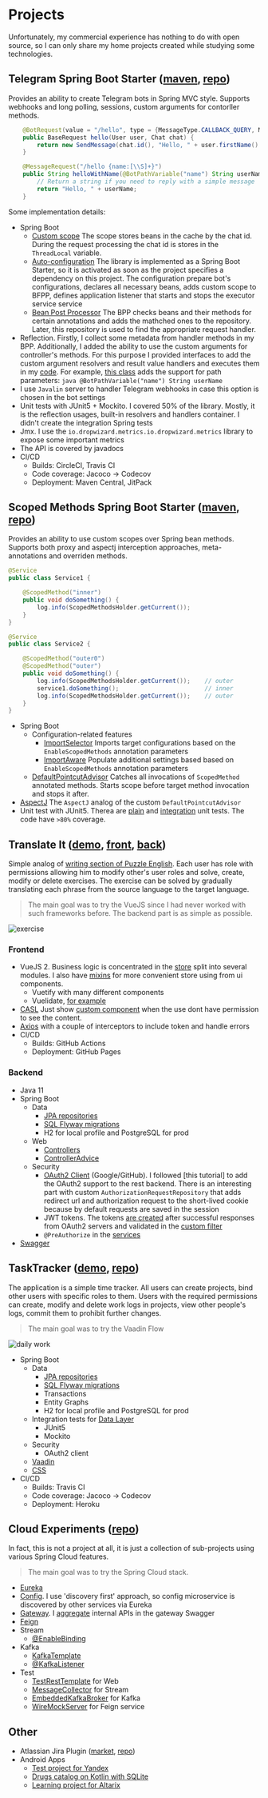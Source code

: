 # Projects
Unfortunately, my commercial experience has nothing to do with open source, so I can only share my home projects created while studying some technologies.

## Telegram Spring Boot Starter ([maven](https://search.maven.org/search?q=a:spring-boot-starter-telegram), [repo](https://github.com/kshashov/spring-boot-starter-telegram))

Provides an ability to create Telegram bots in Spring MVC style. Supports webhooks and long polling, sessions, custom arguments for contorller methods. 

```java 
    @BotRequest(value = "/hello", type = {MessageType.CALLBACK_QUERY, MessageType.MESSAGE})
    public BaseRequest hello(User user, Chat chat) {
        return new SendMessage(chat.id(), "Hello, " + user.firstName() + "!");
    }

    @MessageRequest("/hello {name:[\\S]+}")
    public String helloWithName(@BotPathVariable("name") String userName) {
        // Return a string if you need to reply with a simple message
        return "Hello, " + userName;
    }
```
Some implementation details:
* Spring Boot
    * [Custom scope](https://github.com/kshashov/spring-boot-starter-telegram/blob/master/src/main/java/com/github/kshashov/telegram/TelegramScope.java) The scope stores beans in the cache by the chat id. During the request processing the chat id is stores in the `ThreadLocal` variable.
    * [Auto-configuration](https://github.com/kshashov/spring-boot-starter-telegram/blob/master/src/main/java/com/github/kshashov/telegram/TelegramAutoConfiguration.java) The library is implemented as a Spring Boot Starter, so it is activated as soon as the project specifies a dependency on this project. The configuration prepare bot's configurations, declares all necessary beans, adds custom scope to BFPP, defines application listener that starts and stops the executor service service
    * [Bean Post Processor](https://github.com/kshashov/spring-boot-starter-telegram/blob/master/src/main/java/com/github/kshashov/telegram/TelegramControllerBeanPostProcessor.java) The BPP checks beans and their methods for certain annotations and adds the mathched ones to the repository. Later, this repository is used to find the appropriate request handler.
* Reflection. Firstly, I collect some metadata from handler methods in my BPP. Additionally, I added the ability to use the custom arguments for controller's methods. For this purpose I provided interfaces to add the custom argument resolvers and result value handlers and executes them in my [code](https://github.com/kshashov/spring-boot-starter-telegram/blob/master/src/main/java/com/github/kshashov/telegram/handler/processor/TelegramInvocableHandlerMethod.java). For example, [this class](https://github.com/kshashov/spring-boot-starter-telegram/blob/master/src/main/java/com/github/kshashov/telegram/handler/processor/arguments/BotRequestMethodPathArgumentResolver.java#L16) adds the support for path parameters: 
        ```java
        @BotPathVariable("name") String userName
        ```
* I use `Javalin` server to handler Telegram webhooks in case this option is chosen in the bot settings
* Unit tests with JUnit5 + Mockito. 
I covered 50% of the library. Mostly, it is the reflection usages, built-in resolvers and handlers container. I didn't create the integration Spring tests
* Jmx. I use the `io.dropwizard.metrics.io.dropwizard.metrics` library to expose some important metrics
* The API is covered by javadocs 
* CI/CD
    * Builds: CircleCI, Travis CI
    * Code coverage: Jacoco -> Codecov
    * Deployment: Maven Central, JitPack

## Scoped Methods Spring Boot Starter ([maven](https://search.maven.org/search?q=a:scoped-methods-spring-boot-starter), [repo](https://github.com/kshashov/scoped-methods))

Provides an ability to use custom scopes over Spring bean methods. Supports both proxy and aspectj interception approaches, meta-annotations and overriden methods.

```java
@Service
public class Service1 {

    @ScopedMethod("inner")
    public void doSomething() {
        log.info(ScopedMethodsHolder.getCurrent());
    }
}

@Service
public class Service2 {

    @ScopedMethod("outer0")
    @ScopedMethod("outer")
    public void doSomething() {
        log.info(ScopedMethodsHolder.getCurrent());    // outer
        service1.doSomething();                        // inner
        log.info(ScopedMethodsHolder.getCurrent());    // outer
    }
}
```

* Spring Boot
  * Configuration-related features
    *  [ImportSelector](https://github.com/kshashov/scoped-methods/blob/main/src/main/java/io/github/kshashov/scopedmethods/ScopedMethodsConfigurationSelector.java) Imports target configurations based on the `EnableScopedMethods` annotation parameters
    * [ImportAware](https://github.com/kshashov/scoped-methods/blob/main/src/main/java/io/github/kshashov/scopedmethods/BaseScopedMethodConfiguration.java) Populate additional settings based based on `EnableScopedMethods` annotation parameters
  * [DefaultPointcutAdvisor](https://github.com/kshashov/scoped-methods/blob/main/src/main/java/io/github/kshashov/scopedmethods/ProxyScopedMethodsConfiguration.java) Catches all invocations of `ScopedMethod` annotated methods. Starts scope before target method invocation and stops it after.
* [AspectJ](https://github.com/kshashov/scoped-methods/blob/main/src/main/java/io/github/kshashov/scopedmethods/ScopedMethodAspect.java) The `AspectJ` analog of the custom `DefaultPointcutAdvisor` 
* Unit test with JUnit5. Therea are [plain](https://github.com/kshashov/scoped-methods/blob/main/src/test/java/io/github/kshashov/scopedmethods/ScopedMethodsManagerTest.java) and [integration](https://github.com/kshashov/scoped-methods/tree/main/src/test/java/io/github/kshashov/scopedmethods/integration/proxy) unit tests. The code have `>80%` coverage.  

## Translate It ([demo](https://kshashov.github.io/translate-it/#/), [front](https://github.com/kshashov/translate-it), [back](https://github.com/kshashov/Translates-API))
Simple analog of [writing section of Puzzle English](https://puzzle-english.com/writing/verb-tenses). Each user has role with permissions allowing him to modify other's user roles and solve, create, modify or delete exercises. The exercise can be solved by gradually translating each phrase from the source language to the target language. 

> The main goal was to try the VueJS since I had never worked with such frameworks before. The backend part is as simple as possible.

![exercise](https://github.com/kshashov/translate-it/raw/master/images/exercise.png "exercise")

### Frontend

* VueJS 2. Business logic is concentrated in the [store](https://github.com/kshashov/translate-it/tree/master/src/store) split into several modules. I also have [mixins](https://github.com/kshashov/translate-it/tree/master/src/mixins) for more convenient store using from ui components. 
  * Vuetify with many different components
  * Vuelidate, [for example](https://github.com/kshashov/translate-it/blob/master/src/views/exercise/edit/shared/StepsForm.vue)
* [CASL](https://github.com/kshashov/translate-it/blob/master/src/plugins/casl.js) Just show [custom component](https://github.com/kshashov/translate-it/blob/master/src/components/ProtectedComponent.vue) when the use dont have permission to see the content.
* [Axios](https://github.com/kshashov/translate-it/blob/master/src/plugins/axios.js) with a couple of interceptors to include token and handle errors
* CI/CD
    * Builds: GitHub Actions
    * Deployment: GitHub Pages

### Backend
* Java 11
* Spring Boot
  * Data
    * [JPA repositories](https://github.com/kshashov/Translates-API/tree/master/data/src/main/java/com/github/kshashov/translates/data/repos)
    * [SQL Flyway migrations](https://github.com/kshashov/Translates-API/tree/master/web/src/main/resources/db/migration)
    * H2 for local profile and PostgreSQL for prod
  * Web
    * [Controllers](https://github.com/kshashov/Translates-API/tree/master/web/src/main/java/com/github/kshashov/translates/web/controllers)
    * [ControllerAdvice](https://github.com/kshashov/Translates-API/blob/master/web/src/main/java/com/github/kshashov/translates/web/exceptions/RestExceptionHandler.java) 
  * Security
    * [OAuth2 Client](https://github.com/kshashov/Translates-API/tree/master/web/src/main/java/com/github/kshashov/translates/web/security/oauth2) (Google/GitHub). I followed [this tutorial] to add the OAuth2 support to the rest backend. There is an interesting part with custom `AuthorizationRequestRepository` that adds redirect url and authorization request to the short-lived cookie because by default requests are saved in the session
    * JWT tokens. The tokens [are created](https://github.com/kshashov/Translates-API/blob/master/web/src/main/java/com/github/kshashov/translates/web/security/oauth2/OAuth2AuthenticationSuccessHandler.java) after successful responses from OAuth2 servers and validated in the [custom filter](https://github.com/kshashov/Translates-API/blob/master/web/src/main/java/com/github/kshashov/translates/web/security/TokenAuthenticationFilter.java) 
    * `@PreAuthorize` in the [services](https://github.com/kshashov/Translates-API/blob/master/web/src/main/java/com/github/kshashov/translates/web/services/)
* [Swagger](https://translate-it-api.herokuapp.com/swagger-ui/index.html?configUrl=/v3/api-docs/swagger-config)

## TaskTracker ([demo](https://time-tracker1.herokuapp.com/), [repo](https://github.com/kshashov/TimeTracker))
The application is a simple time tracker. All users can create projects, bind other users with specific roles to them. Users with the required permissions can create, modify and delete work logs in projects, view other people's logs, commit them to prohibit further changes.
> The main goal was to try the Vaadin Flow

![daily work](https://github.com/kshashov/TimeTracker/raw/master/images/daily.png)

* Spring Boot
  * Data
    * [JPA repositories](https://github.com/kshashov/TimeTracker/tree/master/timetracker-data/src/main/java/com/github/kshashov/timetracker/data/repo)
    * [SQL Flyway migrations](https://github.com/kshashov/TimeTracker/tree/master/timetracker-web/src/main/resources/db/migration)
    * Transactions
    * Entity Graphs
    * H2 for local profile and PostgreSQL for prod
  * Integration tests for [Data Layer](https://github.com/kshashov/TimeTracker/tree/master/timetracker-data/src/test/java/com/github/kshashov/timetracker/data)
    * JUnit5
    * Mockito
  * Security
    * OAuth2 client
  * [Vaadin](https://github.com/kshashov/TimeTracker/tree/master/timetracker-web/src/main/java/com/github/kshashov/timetracker/web/ui/views)
  * [CSS](https://github.com/kshashov/TimeTracker/tree/master/timetracker-web/frontend/styles/)
* CI/CD
    * Builds: Travis CI
    * Code coverage: Jacoco -> Codecov
    * Deployment: Heroku

## Cloud Experiments ([repo](https://github.com/kshashov/cloud-experiments))
In fact, this is not a project at all, it is just a collection of sub-projects using various Spring Cloud features.
> The main goal was to try the Spring Cloud stack.
* [Eureka](https://github.com/kshashov/cloud-experiments/tree/main/eureka)
* [Config](https://github.com/kshashov/cloud-experiments/tree/main/config). I use 'discovery first' approach, so config microservice is discovered by other services via Eureka
* [Gateway](https://github.com/kshashov/cloud-experiments/blob/main/gateway). I [aggregate](https://github.com/kshashov/cloud-experiments/blob/main/gateway/src/main/java/com/github/kshashov/cloud/gateway/GatewayApplication.java) internal APIs in the gateway Swagger
* [Feign](https://github.com/kshashov/cloud-experiments/blob/main/generator/src/main/java/com/github/kshashov/cloud/generator/client/ProducerClient.java)
* Stream
  * [@EnableBinding](https://github.com/kshashov/cloud-experiments/blob/main/producer/src/main/java/com/github/kshashov/cloud/producer/services/TaskRegistry.java)
* Kafka
  * [KafkaTemplate](https://github.com/kshashov/cloud-experiments/blob/main/producer/src/main/java/com/github/kshashov/cloud/producer/services/TaskRegistry.java)
  * [@KafkaListener](https://github.com/kshashov/cloud-experiments/blob/main/sum/src/main/java/com/github/kshashov/cloud/sum/SumApplication.java)
* Test
  * [TestRestTemplate](https://github.com/kshashov/cloud-experiments/blob/main/producer/src/test/java/com/github/kshashov/cloud/producer/controllers/TasksControllerTest.java) for Web
  * [MessageCollector](https://github.com/kshashov/cloud-experiments/blob/main/producer/src/test/java/com/github/kshashov/cloud/producer/controllers/TasksControllerTest.java) for Stream
  * [EmbeddedKafkaBroker](https://github.com/kshashov/cloud-experiments/blob/main/producer/src/test/java/com/github/kshashov/cloud/producer/controllers/TasksControllerTest.java) for Kafka
  * [WireMockServer](https://github.com/kshashov/cloud-experiments/blob/main/generator/src/test/java/com/github/kshashov/cloud/generator/client/FeignClientTasksProducerTest.java) for Feign service

## Other
* Atlassian Jira Plugin ([market](https://marketplace.atlassian.com/apps/1218423/jitlab-connect), [repo](https://github.com/JitLabConnect/jitlabconnect.github.io))
* Android Apps 
  * [Test project for Yandex](https://github.com/kshashov/Android-translate)
  * [Drugs catalog on Kotlin with SQLite](https://github.com/kshashov/Drugs)
  * [Learning project for Altarix](https://github.com/kshashov/Shashov.Kirill)
